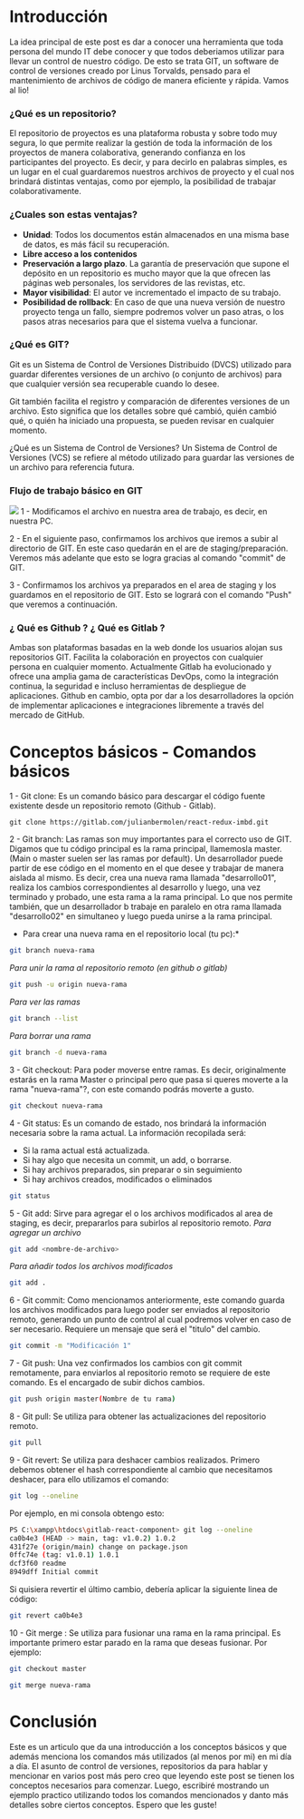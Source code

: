 # Introducción
La idea principal de este post es dar a conocer una herramienta que toda persona del mundo IT debe conocer y que todos deberiamos utilizar para llevar un control de nuestro código.
De esto se trata GIT, un software de control de versiones creado por Linus Torvalds, pensado para el mantenimiento de archivos de código de manera eficiente y rápida. Vamos al lio!

### ¿Qué es un repositorio?
El repositorio de proyectos es una plataforma robusta y sobre todo muy segura, lo que permite realizar la gestión de toda la información de los proyectos de manera colaborativa, generando confianza en los participantes del proyecto.
Es decir, y para decirlo en palabras simples, es un lugar en el cual guardaremos nuestros archivos de proyecto y el cual nos brindará distintas ventajas, como por ejemplo, la posibilidad de trabajar colaborativamente.

### ¿Cuales son estas ventajas?
- **Unidad**: Todos los documentos están almacenados en una misma base de datos, es más fácil su recuperación.
- **Libre acceso a los contenidos**
- **Preservación a largo plazo**. La garantía de preservación que supone el depósito en un repositorio es mucho mayor que la que ofrecen las páginas web personales, los servidores de las revistas, etc.
- **Mayor visibilidad**: El autor ve incrementado el impacto de su trabajo.
- **Posibilidad de rollback**: En caso de que una nueva versión de nuestro proyecto tenga un fallo, siempre podremos volver un paso atras, o los pasos atras necesarios para que el sistema vuelva a funcionar.

### ¿Qué es GIT?
Git es un Sistema de Control de Versiones Distribuido (DVCS) utilizado para guardar diferentes versiones de un archivo (o conjunto de archivos) para que cualquier versión sea recuperable cuando lo desee.

Git también facilita el registro y comparación de diferentes versiones de un archivo. Esto significa que los detalles sobre qué cambió, quién cambió qué, o quién ha iniciado una propuesta, se pueden revisar en cualquier momento.

¿Qué es un Sistema de Control de Versiones?
Un Sistema de Control de Versiones (VCS) se refiere al método utilizado para guardar las versiones de un archivo para referencia futura.

### Flujo de trabajo básico en GIT
![](https://www.freecodecamp.org/news/content/images/2020/08/git-basic-workflow-codesweetly.png)
1 - Modificamos el archivo en nuestra area de trabajo, es decir, en nuestra PC.

2 - En el siguiente paso, confirmamos los archivos que iremos a subir al directorio de GIT. En este caso quedarán en el are de staging/preparación. Veremos más adelante que esto se logra gracias al comando "commit" de GIT.

3 - Confirmamos los archivos ya preparados en el area de staging y los guardamos en el repositorio de GIT. Esto se logrará con el comando "Push" que veremos a continuación.

### ¿ Qué es Github ? ¿ Qué es Gitlab ?
Ambas son plataformas basadas en la web donde los usuarios alojan sus repositorios GIT. Facilita la colaboración en proyectos con cualquier persona en cualquier momento.
Actualmente Gitlab ha evolucionado y ofrece una amplia gama de características DevOps, como la integración continua, la seguridad e incluso herramientas de despliegue de aplicaciones.
Github en cambio, opta por dar a los desarrolladores la opción de implementar aplicaciones e integraciones libremente a través del mercado de GitHub.

# Conceptos básicos - Comandos básicos

1 - Git clone: Es un comando básico para descargar el código fuente existente desde un repositorio remoto (Github - Gitlab).

```
git clone https://gitlab.com/julianbermolen/react-redux-imbd.git
```
2 - Git branch: Las ramas son muy importantes para el correcto uso de GIT. Digamos que tu código principal es la rama principal, llamemosla master. (Main o master suelen ser las ramas por default). Un desarrollador puede partir de ese código en el momento en el que desee y trabajar de manera aislada al mismo. Es decir, crea una nueva rama llamada "desarrollo01", realiza los cambios correspondientes al desarrollo y luego, una vez terminado y probado, une esta rama a la rama principal. Lo que nos permite también, que un desarrollador b trabaje en paralelo en otra rama llamada "desarrollo02" en simultaneo y luego pueda unirse a la rama principal.
* Para crear una nueva rama en el repositorio local (tu pc):*

```sh
git branch nueva-rama
```
*Para unir la rama al repositorio remoto (en github o gitlab)*

```sh
git push -u origin nueva-rama
```

*Para ver las ramas*

```sh
git branch --list
```
*Para borrar una rama*

```sh
git branch -d nueva-rama
```

3 - Git checkout: Para poder moverse entre ramas. Es decir, originalmente estarás en la rama Master o principal pero que pasa si queres moverte a la rama "nueva-rama"?, con este comando podrás moverte a gusto.

```sh
git checkout nueva-rama
```

4 - Git status: Es un comando de estado, nos brindará la información necesaria sobre la rama actual. La información recopilada será:
- Si la rama actual está actualizada.    
- Si hay algo que necesita un commit, un add, o borrarse.  
- Si hay archivos preparados, sin preparar o sin seguimiento    
- Si hay archivos creados, modificados o eliminados

```sh
git status
```
5 - Git add: Sirve para agregar el o los archivos modificados al area de staging, es decir, prepararlos para subirlos al repositorio remoto.
*Para agregar un archivo*

```sh
git add <nombre-de-archivo>
```

*Para añadir todos los archivos modificados*

```sh
git add .
```

6 - Git commit: Como mencionamos anteriormente, este comando guarda los archivos modificados para luego poder ser enviados al repositorio remoto, generando un punto de control al cual podremos volver en caso de ser necesario. Requiere un mensaje que será el "titulo" del cambio.

```sh
git commit -m "Modificación 1"
```

7 - Git push: Una vez confirmados los cambios con git commit remotamente, para enviarlos al repositorio remoto se requiere de este comando. Es el encargado de subir dichos cambios.

```sh
git push origin master(Nombre de tu rama)
```

8 - Git pull: Se utiliza para obtener las actualizaciones del repositorio remoto. 

```sh
git pull
```

9 - Git revert: Se utiliza para deshacer cambios realizados. Primero debemos obtener el hash correspondiente al cambio que necesitamos deshacer, para ello utilizamos el comando:

```sh
git log --oneline
```

Por ejemplo, en mi consola obtengo esto:

```sh
PS C:\xampp\htdocs\gitlab-react-component> git log --oneline
ca0b4e3 (HEAD -> main, tag: v1.0.2) 1.0.2
431f27e (origin/main) change on package.json
0ffc74e (tag: v1.0.1) 1.0.1
dcf3f60 readme
8949dff Initial commit
```

Si quisiera revertir el último cambio, debería aplicar la siguiente linea de código:

```sh
git revert ca0b4e3
```

10 - Git merge : Se utiliza para fusionar una rama en la rama principal. Es importante primero estar parado en la rama que deseas fusionar. Por ejemplo:

```sh
git checkout master
```

```sh
git merge nueva-rama
```

# Conclusión
Este es un articulo que da una introducción a los conceptos básicos y que además menciona los comandos más utilizados (al menos por mi) en mi día a día. El asunto de control de versiones, repositorios da para hablar y mencionar en varios post más pero creo que leyendo este post se tienen los conceptos necesarios para comenzar. Luego, escribiré mostrando un ejemplo practico utilizando todos los comandos mencionados y danto más detalles sobre ciertos conceptos.
Espero que les guste!